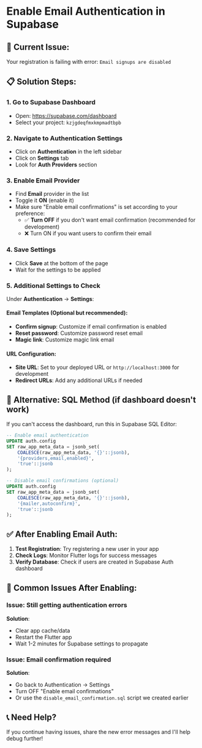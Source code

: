 # Enable Email Authentication in Supabase

## 🚨 Current Issue:
Your registration is failing with error: `Email signups are disabled`

## 📋 Solution Steps:

### 1. Go to Supabase Dashboard
- Open: https://supabase.com/dashboard
- Select your project: `kzjgdeqfmxkmpmadtbpb`

### 2. Navigate to Authentication Settings
- Click on **Authentication** in the left sidebar
- Click on **Settings** tab
- Look for **Auth Providers** section

### 3. Enable Email Provider
- Find **Email** provider in the list
- Toggle it **ON** (enable it)
- Make sure "Enable email confirmations" is set according to your preference:
  - ✅ **Turn OFF** if you don't want email confirmation (recommended for development)
  - ❌ Turn ON if you want users to confirm their email

### 4. Save Settings
- Click **Save** at the bottom of the page
- Wait for the settings to be applied

### 5. Additional Settings to Check
Under **Authentication** → **Settings**:

#### Email Templates (Optional but recommended):
- **Confirm signup**: Customize if email confirmation is enabled
- **Reset password**: Customize password reset email
- **Magic link**: Customize magic link email

#### URL Configuration:
- **Site URL**: Set to your deployed URL or `http://localhost:3000` for development
- **Redirect URLs**: Add any additional URLs if needed

## 🔧 Alternative: SQL Method (if dashboard doesn't work)

If you can't access the dashboard, run this in Supabase SQL Editor:

```sql
-- Enable email authentication
UPDATE auth.config 
SET raw_app_meta_data = jsonb_set(
    COALESCE(raw_app_meta_data, '{}'::jsonb),
    '{providers,email,enabled}',
    'true'::jsonb
);

-- Disable email confirmations (optional)
UPDATE auth.config 
SET raw_app_meta_data = jsonb_set(
    COALESCE(raw_app_meta_data, '{}'::jsonb),
    '{mailer,autoconfirm}',
    'true'::jsonb
);
```

## ✅ After Enabling Email Auth:

1. **Test Registration**: Try registering a new user in your app
2. **Check Logs**: Monitor Flutter logs for success messages
3. **Verify Database**: Check if users are created in Supabase Auth dashboard

## 🐛 Common Issues After Enabling:

### Issue: Still getting authentication errors
**Solution**: 
- Clear app cache/data
- Restart the Flutter app
- Wait 1-2 minutes for Supabase settings to propagate

### Issue: Email confirmation required
**Solution**: 
- Go back to Authentication → Settings
- Turn OFF "Enable email confirmations"
- Or use the `disable_email_confirmation.sql` script we created earlier

## 📞 Need Help?
If you continue having issues, share the new error messages and I'll help debug further!